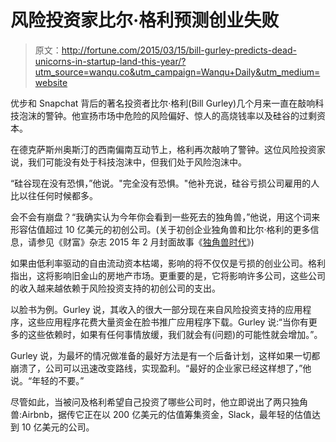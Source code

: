 # 风险投资家比尔·格利预测创业失败

> 原文：<http://fortune.com/2015/03/15/bill-gurley-predicts-dead-unicorns-in-startup-land-this-year/?utm_source=wanqu.co&utm_campaign=Wanqu+Daily&utm_medium=website>

优步和 Snapchat 背后的著名投资者比尔·格利(Bill Gurley)几个月来一直在敲响科技泡沫的警钟。他宣扬市场中危险的风险偏好、惊人的高烧钱率以及硅谷的过剩资本。

在德克萨斯州奥斯汀的西南偏南互动节上，格利再次敲响了警钟。这位风险投资家说，我们可能没有处于科技泡沫中，但我们处于风险泡沫中。

“硅谷现在没有恐惧，”他说。"完全没有恐惧。"他补充说，硅谷亏损公司雇用的人比以往任何时候都多。

会不会有崩盘？“我确实认为今年你会看到一些死去的独角兽，”他说，用这个词来形容估值超过 10 亿美元的初创公司。(关于初创企业独角兽和比尔·格利的更多信息，请参见《财富》杂志 2015 年 2 月封面故事《[独角兽时代](http://fortune.com/2015/01/22/the-age-of-unicorns/)》)

如果由低利率驱动的自由流动资本枯竭，影响的将不仅仅是亏损的创业公司。格利指出，这将影响旧金山的房地产市场。更重要的是，它将影响许多公司，这些公司的收入越来越依赖于风险投资支持的初创公司的支出。

以脸书为例。Gurley 说，其收入的很大一部分现在来自风险投资支持的应用程序，这些应用程序花费大量资金在脸书推广应用程序下载。Gurley 说:“当你有更多的这些依赖时，如果有任何事情放缓，我们就会有(问题)的可能性就会增加。”。

Gurley 说，为最坏的情况做准备的最好方法是有一个后备计划，这样如果一切都崩溃了，公司可以迅速改变路线，实现盈利。“最好的企业家已经这样想了，”他说。“年轻的不要。”

尽管如此，当被问及格利希望自己投资了哪些公司时，他立即说出了两只独角兽:Airbnb，据传它正在以 200 亿美元的估值筹集资金，Slack，最年轻的估值达到 10 亿美元的公司。
